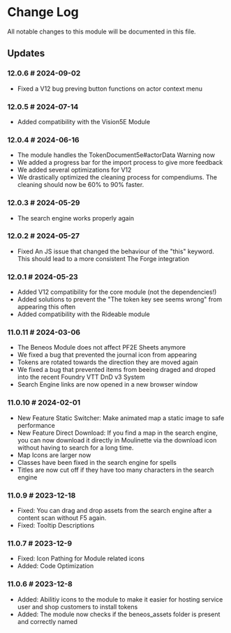 # Change Log

All notable changes to this module will be documented in this file.

## Updates

### 12.0.6 # 2024-09-02
- Fixed a V12 bug preving button functions on actor context menu

### 12.0.5 # 2024-07-14
- Added compatibility with the Vision5E Module

### 12.0.4 # 2024-06-16
- The module handles the TokenDocument5e#actorData Warning now
- We added a progress bar for the import process to give more feedback
- We added several optimizations for V12
- We drastically optimized the cleaning process for compendiums. The cleaning should now be 60% to 90% faster.

### 12.0.3 # 2024-05-29
- The search engine works properly again

### 12.0.2 # 2024-05-27
- Fixed An JS issue that changed the behaviour of the "this" keyword. This should lead to a more consistent The Forge integration

### 12.0.1 # 2024-05-23
- Added V12 compatibility for the core module (not the dependencies!)
- Added solutions to prevent the "The token key see seems wrong" from appearing this often
- Added compatibility with the Rideable module

### 11.0.11 # 2024-03-06
- The Beneos Module does not affect PF2E Sheets anymore
- We fixed a bug that prevented the journal icon from appearing
- Tokens are rotated towards the direction they are moved again
- We fixed a bug that prevented items from beeing draged and droped into the recent Foundry VTT DnD v3 System
- Search Engine links are now opened in a new browser window

### 11.0.10 # 2024-02-01
- New Feature Static Switcher: Make animated map a static image to safe performance
- New Feature Direct Download: If you find a map in the search engine, you can now download it directly in Moulinette via the download icon without having to search for a long time.
- Map Icons are larger now
- Classes have been fixed in the search engine for spells
- Titles are now cut off if they have too many characters in the search engine

### 11.0.9 # 2023-12-18
- Fixed: You can  drag and drop assets from the search engine after a content scan without F5 again.
- Fixed: Tooltip Descriptions

### 11.0.7 # 2023-12-9
- Fixed: Icon Pathing for Module related icons
- Added: Code Optimization


### 11.0.6 # 2023-12-8

- Added: Abilitiy icons to the module to make it easier for hosting service user and shop customers to install tokens
- Added: The module now checks if the beneos_assets folder is present and correctly named


